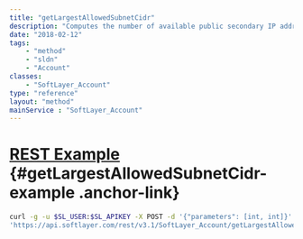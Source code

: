 ```yaml
---
title: "getLargestAllowedSubnetCidr"
description: "Computes the number of available public secondary IP addresses, aligned to a subnet size. "
date: "2018-02-12"
tags:
    - "method"
    - "sldn"
    - "Account"
classes:
    - "SoftLayer_Account"
type: "reference"
layout: "method"
mainService : "SoftLayer_Account"
---
```


# [REST Example](#getLargestAllowedSubnetCidr-example) <a href="/article/rest/"><i class="fas fa-question"></i></a> {#getLargestAllowedSubnetCidr-example .anchor-link} 
```bash
curl -g -u $SL_USER:$SL_APIKEY -X POST -d '{"parameters": [int, int]}' \
'https://api.softlayer.com/rest/v3.1/SoftLayer_Account/getLargestAllowedSubnetCidr'
```
